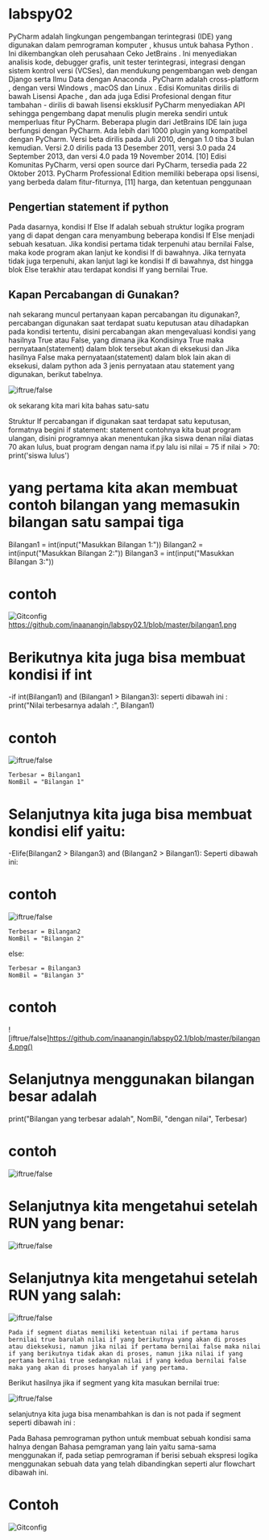 # labspy02
PyCharm adalah lingkungan pengembangan terintegrasi (IDE) yang digunakan dalam pemrograman komputer , khusus untuk bahasa Python . Ini dikembangkan oleh perusahaan Ceko JetBrains . Ini menyediakan analisis kode, debugger grafis, unit tester terintegrasi, integrasi dengan sistem kontrol versi (VCSes), dan mendukung pengembangan web dengan Django serta Ilmu Data dengan Anaconda .
PyCharm adalah cross-platform , dengan versi Windows , macOS dan Linux . Edisi Komunitas dirilis di bawah Lisensi Apache , dan ada juga Edisi Profesional dengan fitur tambahan - dirilis di bawah lisensi eksklusif 
PyCharm menyediakan API sehingga pengembang dapat menulis plugin mereka sendiri untuk memperluas fitur PyCharm. Beberapa plugin dari JetBrains IDE lain juga berfungsi dengan PyCharm. Ada lebih dari 1000 plugin yang kompatibel dengan PyCharm.
Versi beta dirilis pada Juli 2010, dengan 1.0 tiba 3 bulan kemudian. Versi 2.0 dirilis pada 13 Desember 2011, versi 3.0 pada 24 September 2013, dan versi 4.0 pada 19 November 2014. [10]
Edisi Komunitas PyCharm, versi open source dari PyCharm, tersedia pada 22 Oktober 2013. 
PyCharm Professional Edition memiliki beberapa opsi lisensi, yang berbeda dalam fitur-fiturnya, [11] harga, dan ketentuan penggunaan
## Pengertian statement if python
  Pada dasarnya, kondisi If Else If adalah sebuah struktur logika program yang di dapat dengan cara menyambung beberapa kondisi If Else menjadi sebuah kesatuan.
  Jika kondisi pertama tidak terpenuhi atau bernilai False, maka kode program akan lanjut ke kondisi If di bawahnya. Jika ternyata tidak juga terpenuhi, akan lanjut lagi ke kondisi If di bawahnya, dst hingga blok Else terakhir atau terdapat kondisi If yang bernilai True.
 
## Kapan Percabangan di Gunakan?

nah sekarang muncul pertanyaan kapan percabangan itu digunakan?, percabangan digunakan saat terdapat suatu keputusan atau dihadapkan pada kondisi tertentu, disini percabangan akan mengevaluasi kondisi yang hasilnya True atau False, yang dimana jika Kondisinya True maka pernyataan(statement) dalam blok tersebut akan di eksekusi dan Jika hasilnya  False maka pernyataan(statement) dalam blok lain akan di eksekusi, dalam python ada 3 jenis pernyataan atau statement yang digunakan, berikut tabelnya.

![iftrue/false]()

ok sekarang kita mari kita bahas satu-satu

Struktur If
percabangan if digunakan saat terdapat satu keputusan, formatnya begini
 if statement:
    statement
contohnya kita buat program ulangan, disini programnya akan menentukan jika siswa denan nilai diatas 70 akan lulus, buat program dengan nama if.py lalu isi
 nilai = 75
if nilai > 70:
    print('siswa lulus')

 # yang pertama kita akan membuat contoh bilangan yang memasukin bilangan satu sampai tiga

  Bilangan1 = int(input("Masukkan Bilangan 1:"))
  Bilangan2 = int(input("Masukkan Bilangan 2:"))
  Bilangan3 = int(input("Masukkan Bilangan 3:"))
  
  # contoh
  
  ![Gitconfig]()https://github.com/inaanangin/labspy02.1/blob/master/bilangan1.png

 # Berikutnya kita juga bisa membuat kondisi if int
  -if int(Bilangan1) and (Bilangan1 > Bilangan3): seperti dibawah ini :
 print("Nilai terbesarnya adalah :", Bilangan1)
 
 # contoh
 
 ![iftrue/false](https://github.com/inaanangin/labspy02.1/blob/master/bilangan2.png)
 
    Terbesar = Bilangan1
    NomBil = "Bilangan 1"

 # Selanjutnya kita juga bisa membuat kondisi elif yaitu:
   -Elife(Bilangan2 > Bilangan3) and (Bilangan2 > Bilangan1): Seperti dibawah ini:
   
  # contoh
  
  ![iftrue/false](https://github.com/inaanangin/labspy02.1/blob/master/bilangan3.png)
  
    Terbesar = Bilangan2
    NomBil = "Bilangan 2"

  else:
  
    Terbesar = Bilangan3
    NomBil = "Bilangan 3"
    
   # contoh
   ![iftrue/false]https://github.com/inaanangin/labspy02.1/blob/master/bilangan4.png()
    
    
 # Selanjutnya menggunakan bilangan besar adalah
  print("Bilangan yang terbesar adalah", NomBil, "dengan nilai", Terbesar)
  
  # contoh
  
  ![iftrue/false](https://github.com/inaanangin/labspy02.1/blob/master/elif.png)
 
# Selanjutnya kita mengetahui setelah RUN yang benar:
![iftrue/false](https://github.com/inaanangin/labspy02.1/blob/master/Untitled.png)

# Selanjutnya kita mengetahui setelah RUN yang salah:
![iftrue/false](https://github.com/inaanangin/labspy02.1/blob/master/Capture.PNG)

    Pada if segment diatas memiliki ketentuan nilai if pertama harus bernilai true barulah nilai if yang berikutnya yang akan di proses atau dieksekusi, namun jika nilai if pertama bernilai false maka nilai if yang berikutnya tidak akan di proses, namun jika nilai if yang pertama bernilai true sedangkan nilai if yang kedua bernilai false maka yang akan di proses hanyalah if yang pertama.
    
   Berikut hasilnya jika if segment yang kita masukan bernilai true:
    
![iftrue/false](https://github.com/inaanangin/labspy02.1/blob/master/step.png)

  selanjutnya kita juga bisa menambahkan is dan is not pada if segment seperti dibawah ini :

  Pada Bahasa pemrograman python untuk membuat sebuah kondisi sama halnya dengan Bahasa pemgraman yang lain yaitu sama-sama menggunakan if, pada setiap pemrograman if berisi sebuah ekspresi logika menggunakan sebuah data yang telah dibandingkan seperti alur flowchart dibawah ini.
# Contoh
![Gitconfig](https://github.com/inaanangin/labspy02.1/blob/master/ine.png)
